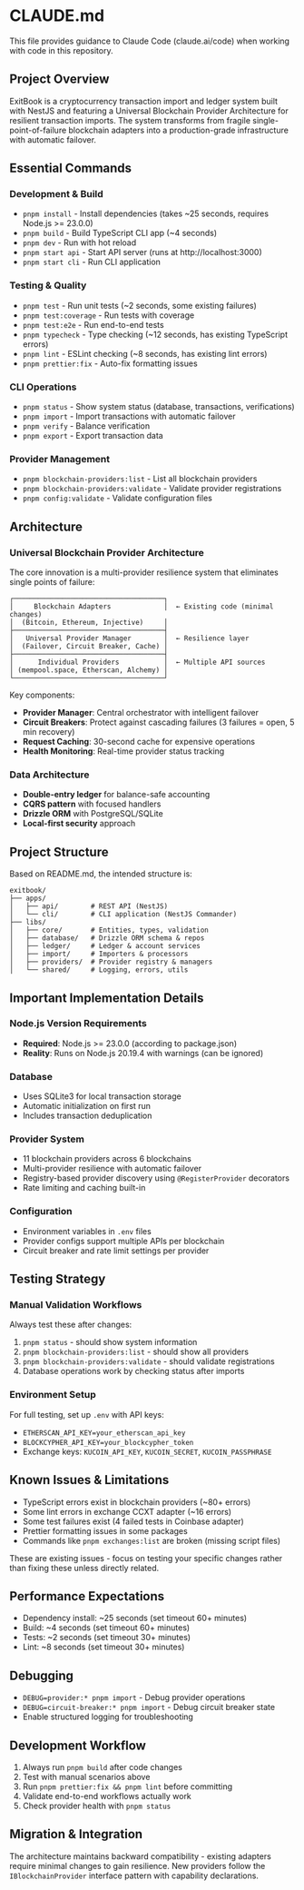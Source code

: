 # CLAUDE.md

This file provides guidance to Claude Code (claude.ai/code) when working with code in this repository.

## Project Overview

ExitBook is a cryptocurrency transaction import and ledger system built with NestJS and featuring a Universal Blockchain Provider Architecture for resilient transaction imports. The system transforms from fragile single-point-of-failure blockchain adapters into a production-grade infrastructure with automatic failover.

## Essential Commands

### Development & Build

- `pnpm install` - Install dependencies (takes ~25 seconds, requires Node.js >= 23.0.0)
- `pnpm build` - Build TypeScript CLI app (~4 seconds)
- `pnpm dev` - Run with hot reload
- `pnpm start api` - Start API server (runs at http://localhost:3000)
- `pnpm start cli` - Run CLI application

### Testing & Quality

- `pnpm test` - Run unit tests (~2 seconds, some existing failures)
- `pnpm test:coverage` - Run tests with coverage
- `pnpm test:e2e` - Run end-to-end tests
- `pnpm typecheck` - Type checking (~12 seconds, has existing TypeScript errors)
- `pnpm lint` - ESLint checking (~8 seconds, has existing lint errors)
- `pnpm prettier:fix` - Auto-fix formatting issues

### CLI Operations

- `pnpm status` - Show system status (database, transactions, verifications)
- `pnpm import` - Import transactions with automatic failover
- `pnpm verify` - Balance verification
- `pnpm export` - Export transaction data

### Provider Management

- `pnpm blockchain-providers:list` - List all blockchain providers
- `pnpm blockchain-providers:validate` - Validate provider registrations
- `pnpm config:validate` - Validate configuration files

## Architecture

### Universal Blockchain Provider Architecture

The core innovation is a multi-provider resilience system that eliminates single points of failure:

```
┌─────────────────────────────────────┐
│     Blockchain Adapters             │  ← Existing code (minimal changes)
│  (Bitcoin, Ethereum, Injective)     │
├─────────────────────────────────────┤
│   Universal Provider Manager        │  ← Resilience layer
│  (Failover, Circuit Breaker, Cache) │
├─────────────────────────────────────┤
│      Individual Providers           │  ← Multiple API sources
│ (mempool.space, Etherscan, Alchemy) │
└─────────────────────────────────────┘
```

Key components:

- **Provider Manager**: Central orchestrator with intelligent failover
- **Circuit Breakers**: Protect against cascading failures (3 failures = open, 5 min recovery)
- **Request Caching**: 30-second cache for expensive operations
- **Health Monitoring**: Real-time provider status tracking

### Data Architecture

- **Double-entry ledger** for balance-safe accounting
- **CQRS pattern** with focused handlers
- **Drizzle ORM** with PostgreSQL/SQLite
- **Local-first security** approach

## Project Structure

Based on README.md, the intended structure is:

```
exitbook/
├── apps/
│   ├── api/        # REST API (NestJS)
│   └── cli/        # CLI application (NestJS Commander)
├── libs/
│   ├── core/       # Entities, types, validation
│   ├── database/   # Drizzle ORM schema & repos
│   ├── ledger/     # Ledger & account services
│   ├── import/     # Importers & processors
│   ├── providers/  # Provider registry & managers
│   └── shared/     # Logging, errors, utils
```

## Important Implementation Details

### Node.js Version Requirements

- **Required**: Node.js >= 23.0.0 (according to package.json)
- **Reality**: Runs on Node.js 20.19.4 with warnings (can be ignored)

### Database

- Uses SQLite3 for local transaction storage
- Automatic initialization on first run
- Includes transaction deduplication

### Provider System

- 11 blockchain providers across 6 blockchains
- Multi-provider resilience with automatic failover
- Registry-based provider discovery using `@RegisterProvider` decorators
- Rate limiting and caching built-in

### Configuration

- Environment variables in `.env` files
- Provider configs support multiple APIs per blockchain
- Circuit breaker and rate limit settings per provider

## Testing Strategy

### Manual Validation Workflows

Always test these after changes:

1. `pnpm status` - should show system information
2. `pnpm blockchain-providers:list` - should show all providers
3. `pnpm blockchain-providers:validate` - should validate registrations
4. Database operations work by checking status after imports

### Environment Setup

For full testing, set up `.env` with API keys:

- `ETHERSCAN_API_KEY=your_etherscan_api_key`
- `BLOCKCYPHER_API_KEY=your_blockcypher_token`
- Exchange keys: `KUCOIN_API_KEY`, `KUCOIN_SECRET`, `KUCOIN_PASSPHRASE`

## Known Issues & Limitations

- TypeScript errors exist in blockchain providers (~80+ errors)
- Some lint errors in exchange CCXT adapter (~16 errors)
- Some test failures exist (4 failed tests in Coinbase adapter)
- Prettier formatting issues in some packages
- Commands like `pnpm exchanges:list` are broken (missing script files)

These are existing issues - focus on testing your specific changes rather than fixing these unless directly related.

## Performance Expectations

- Dependency install: ~25 seconds (set timeout 60+ minutes)
- Build: ~4 seconds (set timeout 60+ minutes)
- Tests: ~2 seconds (set timeout 30+ minutes)
- Lint: ~8 seconds (set timeout 30+ minutes)

## Debugging

- `DEBUG=provider:* pnpm import` - Debug provider operations
- `DEBUG=circuit-breaker:* pnpm import` - Debug circuit breaker state
- Enable structured logging for troubleshooting

## Development Workflow

1. Always run `pnpm build` after code changes
2. Test with manual scenarios above
3. Run `pnpm prettier:fix && pnpm lint` before committing
4. Validate end-to-end workflows actually work
5. Check provider health with `pnpm status`

## Migration & Integration

The architecture maintains backward compatibility - existing adapters require minimal changes to gain resilience. New providers follow the `IBlockchainProvider` interface pattern with capability declarations.
